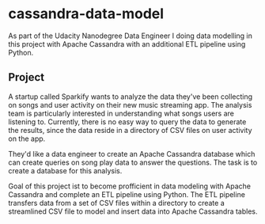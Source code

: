# cassandra-data-model
As part of the Udacity Nanodegree Data Engineer I doing data modelling in this project with Apache Cassandra with an additional ETL pipeline using Python.

## Project
A startup called Sparkify wants to analyze the data they've been collecting on songs and user activity on their new music streaming app. The analysis team is particularly interested in understanding what songs users are listening to. Currently, there is no easy way to query the data to generate the results, since the data reside in a directory of CSV files on user activity on the app.

They'd like a data engineer to create an Apache Cassandra database which can create queries on song play data to answer the questions. The task is to create a database for this analysis.

Goal of this project ist to become profficient in data modeling with Apache Cassandra and complete an ETL pipeline using Python. The ETL pipeline transfers data from a set of CSV files within a directory to create a streamlined CSV file to model and insert data into Apache Cassandra tables.
